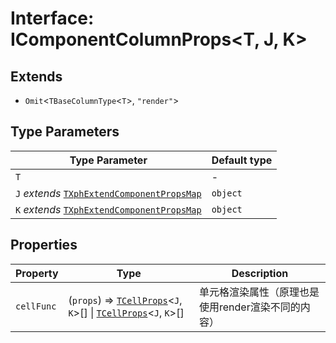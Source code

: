 # Interface: IComponentColumnProps\<T, J, K\>

## Extends

- `Omit`\<`TBaseColumnType`\<`T`\>, `"render"`\>

## Type Parameters

| Type Parameter | Default type |
| ------ | ------ |
| `T` | - |
| `J` *extends* [`TXphExtendComponentPropsMap`](../type-aliases/TXphExtendComponentPropsMap.md) | `object` |
| `K` *extends* [`TXphExtendComponentPropsMap`](../type-aliases/TXphExtendComponentPropsMap.md) | `object` |

## Properties

| Property | Type | Description |
| ------ | ------ | ------ |
| `cellFunc` | (`props`) => [`TCellProps`](../type-aliases/TCellProps.md)\<`J`, `K`\>[] \| [`TCellProps`](../type-aliases/TCellProps.md)\<`J`, `K`\>[] | 单元格渲染属性（原理也是使用render渲染不同的内容） |
